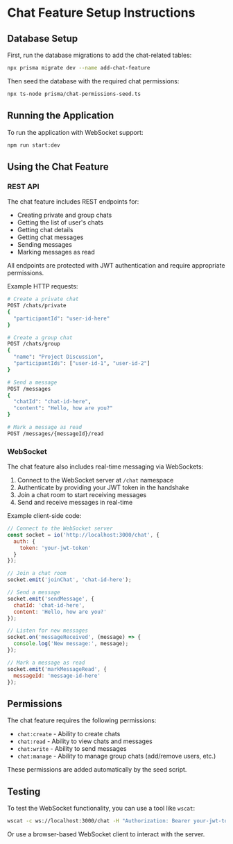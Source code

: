 # Chat Feature Setup Instructions

## Database Setup

First, run the database migrations to add the chat-related tables:

```bash
npx prisma migrate dev --name add-chat-feature
```

Then seed the database with the required chat permissions:

```bash
npx ts-node prisma/chat-permissions-seed.ts
```

## Running the Application

To run the application with WebSocket support:

```bash
npm run start:dev
```

## Using the Chat Feature

### REST API

The chat feature includes REST endpoints for:

- Creating private and group chats
- Getting the list of user's chats
- Getting chat details
- Getting chat messages
- Sending messages
- Marking messages as read

All endpoints are protected with JWT authentication and require appropriate permissions.

Example HTTP requests:

```bash
# Create a private chat
POST /chats/private
{
  "participantId": "user-id-here"
}

# Create a group chat
POST /chats/group
{
  "name": "Project Discussion",
  "participantIds": ["user-id-1", "user-id-2"]
}

# Send a message
POST /messages
{
  "chatId": "chat-id-here",
  "content": "Hello, how are you?"
}

# Mark a message as read
POST /messages/{messageId}/read
```

### WebSocket

The chat feature also includes real-time messaging via WebSockets:

1. Connect to the WebSocket server at `/chat` namespace
2. Authenticate by providing your JWT token in the handshake
3. Join a chat room to start receiving messages
4. Send and receive messages in real-time

Example client-side code:

```javascript
// Connect to the WebSocket server
const socket = io('http://localhost:3000/chat', {
  auth: {
    token: 'your-jwt-token'
  }
});

// Join a chat room
socket.emit('joinChat', 'chat-id-here');

// Send a message
socket.emit('sendMessage', {
  chatId: 'chat-id-here',
  content: 'Hello, how are you?'
});

// Listen for new messages
socket.on('messageReceived', (message) => {
  console.log('New message:', message);
});

// Mark a message as read
socket.emit('markMessageRead', {
  messageId: 'message-id-here'
});
```

## Permissions

The chat feature requires the following permissions:

- `chat:create` - Ability to create chats
- `chat:read` - Ability to view chats and messages
- `chat:write` - Ability to send messages
- `chat:manage` - Ability to manage group chats (add/remove users, etc.)

These permissions are added automatically by the seed script.

## Testing

To test the WebSocket functionality, you can use a tool like `wscat`:

```bash
wscat -c ws://localhost:3000/chat -H "Authorization: Bearer your-jwt-token"
```

Or use a browser-based WebSocket client to interact with the server.